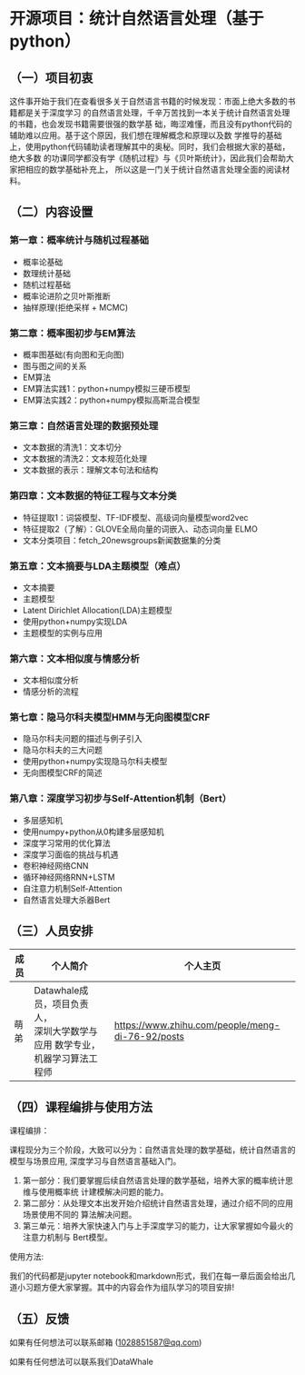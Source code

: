 ﻿
# 开源项目：统计自然语言处理（基于 python）

## （一）项目初衷

这件事开始于我们在查看很多关于自然语言书籍的时候发现：市面上绝大多数的书籍都是关于深度学习 的自然语言处理，千辛万苦找到一本关于统计自然语言处理的书籍，也会发现书籍需要很强的数学基 础，晦涩难懂，而且没有python代码的辅助难以应用。基于这个原因，我们想在理解概念和原理以及数 学推导的基础上，使用python代码辅助读者理解其中的奥秘。同时，我们会根据大家的基础，绝大多数 的功课同学都没有学《随机过程》与《贝叶斯统计》，因此我们会帮助大家把相应的数学基础补充上， 所以这是一门关于统计自然语言处理全面的阅读材料。

## （二）内容设置

### 第一章：概率统计与随机过程基础 
- 概率论基础
- 数理统计基础
- 随机过程基础
- 概率论进阶之贝叶斯推断
- 抽样原理(拒绝采样 + MCMC)

### 第二章：概率图初步与EM算法
- 概率图基础(有向图和无向图) 
- 图与图之间的关系 
- EM算法 
- EM算法实践1：python+numpy模拟三硬币模型 
- EM算法实践2：python+numpy模拟高斯混合模型 

### 第三章：自然语言处理的数据预处理
- 文本数据的清洗1：文本切分 
- 文本数据的清洗2：文本规范化处理 
- 文本数据的表示：理解文本句法和结构 

### 第四章：文本数据的特征工程与文本分类 
- 特征提取1：词袋模型、TF-IDF模型、高级词向量模型word2vec
- 特征提取2（了解）：GLOVE全局向量的词嵌入、动态词向量 ELMO 
- 文本分类项目：fetch_20newsgroups新闻数据集的分类 

### 第五章：文本摘要与LDA主题模型（难点） 
- 文本摘要 
- 主题模型
- Latent Dirichlet Allocation(LDA)主题模型 
- 使用python+numpy实现LDA 
- 主题模型的实例与应用 

### 第六章：文本相似度与情感分析 
- 文本相似度分析
- 情感分析的流程

### 第七章：隐马尔科夫模型HMM与无向图模型CRF 
- 隐马尔科夫问题的描述与例子引入 
- 隐马尔科夫的三大问题
- 使用python+numpy实现隐马尔科夫模型 
- 无向图模型CRF的简述

### 第八章：深度学习初步与Self-Attention机制（Bert） 
- 多层感知机 
- 使用numpy+python从0构建多层感知机 
- 深度学习常用的优化算法 
- 深度学习面临的挑战与机遇 
- 卷积神经网络CNN 
- 循环神经网络RNN+LSTM 
- 自注意力机制Self-Attention 
- 自然语言处理大杀器Bert

## （三）人员安排


成 员| 个人简介 | 个人主页
---|---|---
萌 弟| Datawhale成员，项目负责人，<br>深圳大学数学与应用 数学专业，机器学习算法工程师|https://www.zhihu.com/people/meng-di-76-92/posts











## （四）课程编排与使用方法

课程编排：

课程现分为三个阶段，大致可以分为：自然语言处理的数学基础，统计自然语言的模型与场景应用, 深度学习与自然语言基础入门。 

1. 第一部分：我们要掌握后续自然语言处理的数学基础，培养大家的概率统计思维与使用概率统 计建模解决问题的能力。
2. 第二部分：从处理文本出发开始介绍统计自然语言处理，通过介绍不同的应用场景使用不同的 算法解决问题。
3. 第三单元：培养大家快速入门与上手深度学习的能力，让大家掌握如今最火的注意力机制与 Bert模型。

使用方法:  

我们的代码都是jupyter notebook和markdown形式，我们在每一章后面会给出几道小习题方便大家掌握。其中的内容会作为组队学习的项目安排!

## （五）反馈

如果有任何想法可以联系邮箱 (1028851587@qq.com) 

如果有任何想法可以联系我们DataWhale